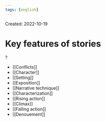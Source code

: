 ```yaml
---
tags: [english] 
---
```

Created: 2022-10-19

# Key features of stories
?
- [[Conflicts]]
- [[Character]]
- [[Setting]]
- [[Exposition]]
- [[Narrative technique]]
- [[Characterization]]
- [[Rising action]]
- [[Climax]]
- [[Falling action]]
- [[Denouement]]
<!--SR:!2022-10-31,9,250-->